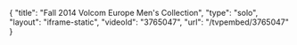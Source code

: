 {
    "title": "Fall 2014 Volcom Europe Men's Collection",
    "type": "solo",
    "layout": "iframe-static",
    "videoId": "3765047",
    "url": "\/tvpembed\/3765047"
}